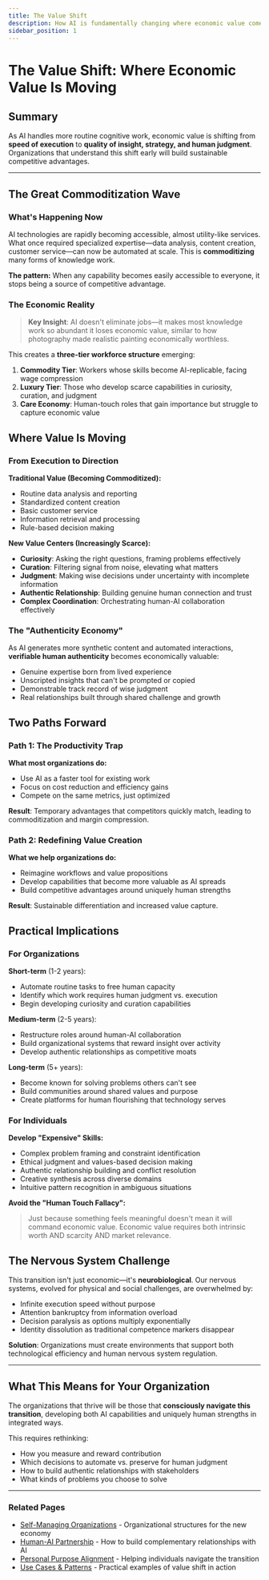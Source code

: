 ```yaml
---
title: The Value Shift
description: How AI is fundamentally changing where economic value comes from
sidebar_position: 1
---
```


# The Value Shift: Where Economic Value Is Moving

## Summary

As AI handles more routine cognitive work, economic value is shifting from **speed of execution** to **quality of insight, strategy, and human judgment**. Organizations that understand this shift early will build sustainable competitive advantages.

---

## The Great Commoditization Wave

### What's Happening Now

AI technologies are rapidly becoming accessible, almost utility-like services. What once required specialized expertise—data analysis, content creation, customer service—can now be automated at scale. This is **commoditizing** many forms of knowledge work.

**The pattern:** When any capability becomes easily accessible to everyone, it stops being a source of competitive advantage.

### The Economic Reality

> **Key Insight**: AI doesn't eliminate jobs—it makes most knowledge work so abundant it loses economic value, similar to how photography made realistic painting economically worthless.

This creates a **three-tier workforce structure** emerging:

1. **Commodity Tier**: Workers whose skills become AI-replicable, facing wage compression
2. **Luxury Tier**: Those who develop scarce capabilities in curiosity, curation, and judgment  
3. **Care Economy**: Human-touch roles that gain importance but struggle to capture economic value

## Where Value Is Moving

### From Execution to Direction

**Traditional Value (Becoming Commoditized):**
- Routine data analysis and reporting
- Standardized content creation  
- Basic customer service
- Information retrieval and processing
- Rule-based decision making

**New Value Centers (Increasingly Scarce):**
- **Curiosity**: Asking the right questions, framing problems effectively
- **Curation**: Filtering signal from noise, elevating what matters
- **Judgment**: Making wise decisions under uncertainty with incomplete information
- **Authentic Relationship**: Building genuine human connection and trust
- **Complex Coordination**: Orchestrating human-AI collaboration effectively

### The "Authenticity Economy"

As AI generates more synthetic content and automated interactions, **verifiable human authenticity** becomes economically valuable:

- Genuine expertise born from lived experience
- Unscripted insights that can't be prompted or copied
- Demonstrable track record of wise judgment
- Real relationships built through shared challenge and growth

## Two Paths Forward

### Path 1: The Productivity Trap

**What most organizations do:**
- Use AI as a faster tool for existing work
- Focus on cost reduction and efficiency gains  
- Compete on the same metrics, just optimized

**Result**: Temporary advantages that competitors quickly match, leading to commoditization and margin compression.

### Path 2: Redefining Value Creation

**What we help organizations do:**
- Reimagine workflows and value propositions
- Develop capabilities that become more valuable as AI spreads
- Build competitive advantages around uniquely human strengths

**Result**: Sustainable differentiation and increased value capture.

## Practical Implications

### For Organizations

**Short-term** (1-2 years):
- Automate routine tasks to free human capacity
- Identify which work requires human judgment vs. execution
- Begin developing curiosity and curation capabilities

**Medium-term** (2-5 years):  
- Restructure roles around human-AI collaboration
- Build organizational systems that reward insight over activity
- Develop authentic relationships as competitive moats

**Long-term** (5+ years):
- Become known for solving problems others can't see
- Build communities around shared values and purpose
- Create platforms for human flourishing that technology serves

### For Individuals

**Develop "Expensive" Skills:**
- Complex problem framing and constraint identification
- Ethical judgment and values-based decision making
- Authentic relationship building and conflict resolution
- Creative synthesis across diverse domains
- Intuitive pattern recognition in ambiguous situations

**Avoid the "Human Touch Fallacy":**
> Just because something feels meaningful doesn't mean it will command economic value. Economic value requires both intrinsic worth AND scarcity AND market relevance.

## The Nervous System Challenge

This transition isn't just economic—it's **neurobiological**. Our nervous systems, evolved for physical and social challenges, are overwhelmed by:

- Infinite execution speed without purpose
- Attention bankruptcy from information overload  
- Decision paralysis as options multiply exponentially
- Identity dissolution as traditional competence markers disappear

**Solution**: Organizations must create environments that support both technological efficiency and human nervous system regulation.

---

## What This Means for Your Organization

The organizations that thrive will be those that **consciously navigate this transition**, developing both AI capabilities and uniquely human strengths in integrated ways.

This requires rethinking:
- How you measure and reward contribution
- Which decisions to automate vs. preserve for human judgment
- How to build authentic relationships with stakeholders
- What kinds of problems you choose to solve

---

### Related Pages
- [Self-Managing Organizations](/docs/transformation/self-managing-organizations) - Organizational structures for the new economy
- [Human-AI Partnership](/docs/approach/human-ai-partnership) - How to build complementary relationships with AI
- [Personal Purpose Alignment](/docs/services/personal-purpose-alignment) - Helping individuals navigate the transition
- [Use Cases & Patterns](/docs/impact/use-cases-patterns) - Practical examples of value shift in action